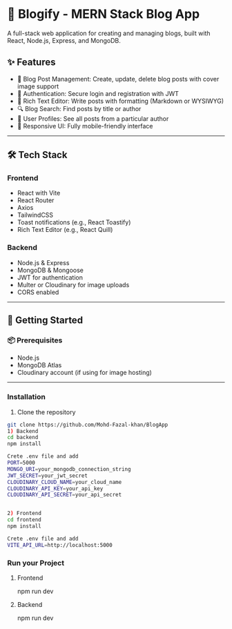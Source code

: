 # 📝 Blogify - MERN Stack Blog App  
A full-stack web application for creating and managing blogs, built with React, Node.js, Express, and MongoDB.

## ✨ Features

- 🧾 Blog Post Management: Create, update, delete blog posts with cover image support
- 🔐 Authentication: Secure login and registration with JWT
- 📝 Rich Text Editor: Write posts with formatting (Markdown or WYSIWYG)
- 🔍 Blog Search: Find posts by title or author
- 👤 User Profiles: See all posts from a particular author
- 📱 Responsive UI: Fully mobile-friendly interface

---

## 🛠 Tech Stack

### Frontend
- React with Vite
- React Router
- Axios
- TailwindCSS
- Toast notifications (e.g., React Toastify)
- Rich Text Editor (e.g., React Quill)

### Backend
- Node.js & Express
- MongoDB & Mongoose
- JWT for authentication
- Multer or Cloudinary for image uploads
- CORS enabled

---

## 🚀 Getting Started

### 📦 Prerequisites
- Node.js
- MongoDB Atlas
- Cloudinary account (if using for image hosting)

---

### Installation

1. Clone the repository
```bash
git clone https://github.com/Mohd-Fazal-khan/BlogApp
1) Backend
cd backend
npm install

Crete .env file and add
PORT=5000
MONGO_URI=your_mongodb_connection_string
JWT_SECRET=your_jwt_secret
CLOUDINARY_CLOUD_NAME=your_cloud_name
CLOUDINARY_API_KEY=your_api_key
CLOUDINARY_API_SECRET=your_api_secret


2) Frontend
cd frontend
npm install

Crete .env file and add
VITE_API_URL=http://localhost:5000
```
### Run your Project
1) Frontend
   
   npm run dev
3) Backend
   
   npm run dev
